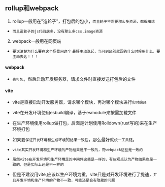 ## rollup和webpack
1. rollup一般用在"造轮子"，打包后的包小，`而且轮子不需要那么多资源，都很精练`
* `而且造轮子的js代码居多，没有那么多css,image资源`
2. webpack一般用在网页端

* `要说清楚为什么要在这个场景用这个`
`最好主动说起，当问到区别就回答什么时候用什么，要主动表达！！！`
  
#### webpack
* `先打包`，然后启动开发服务器，请求文件时直接发送打包后的文件

#### vite
* vite是直接启动开发服务器，请求哪个模块，再对哪个模块进行`实时编译`

* vite在开发环境使用esbuild编译，基于esmodule来按需加载文件
* 在生产环境使用rollup做打包，后面是计划使用Rolldown(rust写的)来在生产环境打包

* 如果要`保证开发环境和生成环境`的`结果一致性`，那么最好就`统一工具链`。
* `vite其实开发环境和生产环境的产物结果是不一致的，而webpack这些是一致的`
* `虽然vite在开发环境和生产环境走的中间件这些是一样的，有些观点认为产物结果也是一致的，但是实际上还是不一样的`

* 但是不建议用vite,应该以生产环境为重，vite只是对开发环境进行了提速，`并且开发环境和生产环境的产物不一致，可能还是会有隐藏的问题`


